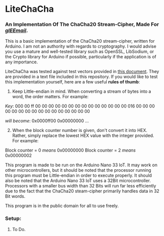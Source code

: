 # LiteChaCha

### An Implementation Of The ChaCha20 Stream-Cipher, Made For [***glEEmail***](https://github.com/Matt-and-Gib/gleemail).

This is a basic implementation of the ChaCha20 stream-cipher, written for Arduino. I am not an authority with regards to cryptography. I would advise you use a mature and well-tested library such as OpenSSL, LibSodium, or the Crypto library for Arduino if possible, particularly if the application is of any importance.

LiteChaCha was tested against test vectors provided in [this document](https://tools.ietf.org/html/rfc8439). They are provided in a text file included in this repository. If you would like to test this implementation yourself, here are a few useful **rules of thumb**:

1. Keep Little-endian in mind. When converting a stream of bytes into a word, the order matters. For example:

*Key*:
000  00 ff 00 00 00 00 00 00 00 00 00 00 00 00 00 00
016  00 00 00 00 00 00 00 00 00 00 00 00 00 00 00 00

*will become*:
0x0000ff00 0x00000000 ...

2. When the block counter number is given, don't convert it into HEX. Rather, simply replace the lowest HEX value with the integer provided. For example:

Block counter = 0 *means* 0x00000000
Block counter = 2 *means* 0x00000002

This program is made to be run on the Arduino Nano 33 IoT. It may work on other microcontrollers, but it should be noted that the processor running this program must be Little-endian in order to execute properly. It should also be noted that the Arduino Nano 33 IoT uses a 32Bit microcontroller. Processors with a smaller bus width than 32 Bits will run far less efficiently due to the fact that the ChaCha20 steam-cipher primarily handles data in 32 Bit words.

This program is in the public domain for all to use freely.

### Setup:

1. To Do.